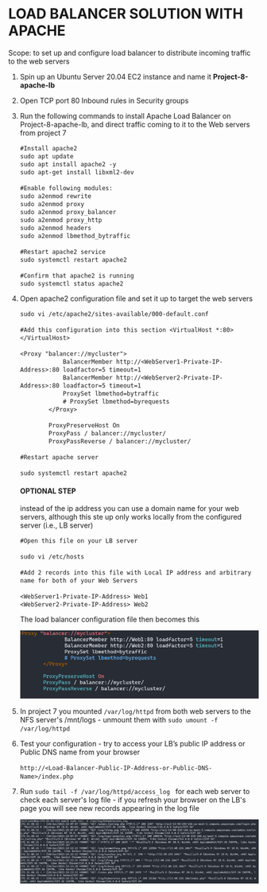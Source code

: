 # LOAD BALANCER SOLUTION WITH APACHE

Scope: to set up and configure load balancer to distribute incoming traffic to the web servers


1. Spin up an Ubuntu Server 20.04 EC2 instance and name it **Project-8-apache-lb**


2. Open TCP port 80 Inbound rules in Security groups


3. Run the following commands to install Apache Load Balancer on Project-8-apache-lb, and direct traffic coming to it to the Web servers from project 7   

    ```
    #Install apache2
    sudo apt update
    sudo apt install apache2 -y
    sudo apt-get install libxml2-dev

    #Enable following modules:
    sudo a2enmod rewrite
    sudo a2enmod proxy
    sudo a2enmod proxy_balancer
    sudo a2enmod proxy_http
    sudo a2enmod headers
    sudo a2enmod lbmethod_bytraffic

    #Restart apache2 service
    sudo systemctl restart apache2

    #Confirm that apache2 is running
    sudo systemctl status apache2
    ```


4. Open apache2 configuration file and set it up to target the web servers

    ```
    sudo vi /etc/apache2/sites-available/000-default.conf

    #Add this configuration into this section <VirtualHost *:80>  </VirtualHost>

    <Proxy "balancer://mycluster">
                BalancerMember http://<WebServer1-Private-IP-Address>:80 loadfactor=5 timeout=1
                BalancerMember http://<WebServer2-Private-IP-Address>:80 loadfactor=5 timeout=1
                ProxySet lbmethod=bytraffic
                # ProxySet lbmethod=byrequests
            </Proxy>

            ProxyPreserveHost On
            ProxyPass / balancer://mycluster/
            ProxyPassReverse / balancer://mycluster/

    #Restart apache server

    sudo systemctl restart apache2
    ```

    #### OPTIONAL STEP 
    instead of the ip address you can use a domain name for your web servers, although this ste up only works locally from the configured server (i.e., LB server)

    ```
    #Open this file on your LB server

    sudo vi /etc/hosts

    #Add 2 records into this file with Local IP address and arbitrary name for both of your Web Servers

    <WebServer1-Private-IP-Address> Web1
    <WebServer2-Private-IP-Address> Web2 
    ```

    The load balancer configuration file then becomes this

    ![config_file](./screenshots_8/load_balancer_config_file.png)


5. In project 7 you mounted `/var/log/httpd` from both web servers to the NFS server's /mnt/logs - unmount them with `sudo umount -f /var/log/httpd`


6. Test your configuration - try to access your LB’s public IP address or Public DNS name from your browser

    `http://<Load-Balancer-Public-IP-Address-or-Public-DNS-Name>/index.php`


7. Run `sudo tail -f /var/log/httpd/access_log
` for each web server to check each server's log file - if you refresh your browser on the LB's page you will see new records appearing in the log file
    
    ![log](./screenshots_8/logs_for_web.png)